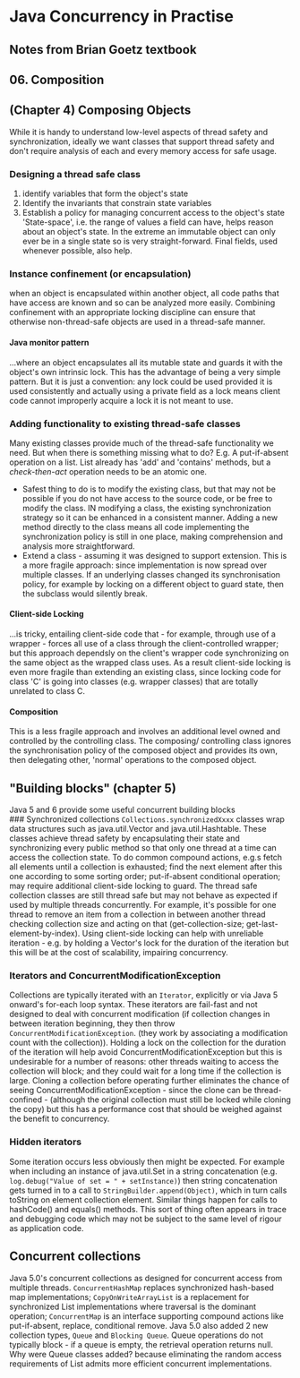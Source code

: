# Java Concurrency in Practise
## Notes from Brian Goetz textbook
## 06. Composition
## (Chapter 4) Composing Objects
While it is handy to understand low-level aspects of thread safety and synchronization, ideally we want classes that support thread safety and don't require analysis of each and every memory access for safe usage.
### Designing a thread safe class
1. identify variables that form the object's state
1. Identify the invariants that constrain state variables
1. Establish a policy for managing concurrent access to the object's state
'State-space', i.e. the range of values a field can have, helps reason about an object's state.  In the extreme an immutable object can only ever be in a single state so is very straight-forward.  Final fields, used whenever possible, also help.
### Instance confinement (or encapsulation)
when an object is encapsulated within another object, all code paths that have access are known and so can be analyzed more easily.  Combining confinement with an appropriate locking discipline can ensure that otherwise non-thread-safe objects are used in a thread-safe manner.
#### Java monitor pattern
...where an object encapsulates all its mutable state and guards it with the object's own intrinsic lock.
This has the advantage of being a very simple pattern.  But it is just a convention: any lock could be used provided it is used consistently and actually using a private field as a lock means client code cannot improperly acquire a lock it is not meant to use.
### Adding functionality to existing thread-safe classes
Many existing classes provide much of the thread-safe functionality we need.  But when there is something missing what to do?  E.g. A put-if-absent operation on a list.  List already has 'add' and 'contains' methods,  but a _check-then-act_ operation needs to be an atomic one.
* Safest thing to do is to modify the existing class, but that may not be possible if you do not have access to the source code, or be free to modify the class.  IN modifying a class, the existing synchronization strategy so it can be enhanced in a consistent manner.  Adding a new method directly to the class means all code implementing the synchronization policy is still in one place, making comprehension and analysis more straightforward.
* Extend a class - assuming it was designed to support extension.  This is a more fragile approach: since implementation is now spread over multiple classes.  If an underlying classes changed its synchronisation policy, for example by locking on a different object to guard state, then the subclass would silently break.
#### Client-side Locking
...is tricky, entailing client-side code that - for example, through use of a wrapper - forces all use of a class through the client-controlled wrapper; but this approach dependsly on the client's wrapper code synchronizing on the same object as the wrapped class uses.  As a result client-side locking is even more fragile than extending an existing class, since locking code for class 'C' is going into classes (e.g. wrapper classes) that are totally unrelated to class C.  
#### Composition
This is a less fragile approach and involves an additional level owned and controlled by the controlling class.  The composing/ controlling class ignores the synchronisation policy of the composed object and provides its own, then delegating other, 'normal' operations to the composed object.

## "Building blocks" (chapter 5)
Java 5 and 6 provide some useful concurrent building blocks
### Synchronized collections
`Collections.synchronizedXxxx` classes wrap data structures such as java.util.Vector and java.util.Hashtable.  These classes achieve thread safety by encapsulating their state and synchronizing every public method so that only one thread at a time can access the collection state.  To do common compound actions, e.g.s fetch all elements until a collection is exhausted; find the next element after this one according to some sorting order; put-if-absent conditional operation; may require additional client-side locking to guard.  The thread safe collection classes are still thread safe but may not behave as expected if used by multiple threads concurrently.  For example, it's possible for one thread to remove an item from a collection in between
another thread checking collection size and acting on that (get-collection-size; get-last-element-by-index).  Using client-side locking can help with unreliable iteration - e.g. by holding a Vector's lock for the duration of the iteration but this will be at the cost of scalability, impairing concurrency.
### Iterators and ConcurrentModificationException
Collections are typically iterated with an `Iterator`, explicitly or via Java 5 onward's for-each loop syntax.  These iterators are fail-fast and not designed to deal with concurrent modification (if collection changes in between iteration beginning, they then throw `ConcurrentModificationException`. (they work by associating a modification count with the collection)).  Holding a lock on the collection for the duration of the iteration will help avoid ConcurrentModificationException but this is undesirable for a number of reasons: other threads waiting to access the collection will block; and they could wait for a long time if the collection is large.  Cloning a collection before operating further eliminates the chance of seeing ConcurrentModificationException - since the clone can be thread-confined - (although the original collection must still be locked while cloning the copy) but this has a performance cost that should be weighed against the benefit to concurrency.
### Hidden iterators
Some iteration occurs less obviously then might be expected.  For example when including an instance of  java.util.Set in a string concatenation (e.g. `log.debug("Value of set = " + setInstance)`) then string concatenation gets turned in to a call to `StringBuilder.append(Object)`, which in turn calls toString on element collection element.  Similar things happen for calls to hashCode() and equals() methods.  This sort of thing often appears in trace and debugging code which may not be subject to the same level of rigour as application code.  
## Concurrent collections
Java 5.0's concurrent collections as designed for concurrent access from multiple threads.  `ConcurrentHashMap` replaces synchronized hash-based map implementations; `CopyOnWriteArrayList` is a replacement for synchronized List implementations where traversal is the dominant operation; `ConcurrentMap` is an interface supporting compound actions like put-if-absent, replace, conditional remove.  Java 5.0 also added 2 new collection types, `Queue` and  `Blocking Queue`.  Queue operations do not typically block - if a queue is empty, the retrieval operation returns null.  Why were Queue classes added?  because eliminating the random access requirements of List admits more efficient concurrent implementations.      
